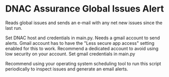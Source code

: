 # DNAC Assurance Global Issues Alert

Reads global issues and sends an e-mail with any net new issues since the last run.

Set DNAC host and credentials in main.py.
Needs a gmail account to send alerts.
Gmail account has to have the "Less secure app access" setting enabled for this to work.  Recommend a dedicated account to avoid using low security on your account.
Set gmail credentials in main.py

Recommend using your operating system scheduling tool to run this script periodically to inspect issues and generate an email alerts.
